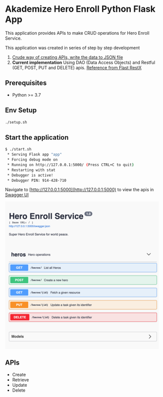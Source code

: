 # Akademize Hero Enroll Python Flask App

This application provides APIs to make CRUD operations for
Hero Enroll Service.

This application was created in series of step by step development

1. [Crude way of creating APIs, write the data to JSON file](https://github.com/sravanrekandar/akademize-hero-enroll-python-flaskapp/tree/chapter01-json-store)
2. **Current implementation** Using DAO (Data Access Objects)
  and Restful (GET, POST, PUT and DELETE) apis.
  [Reference from Flast RestX](https://flask-restx.readthedocs.io/en/latest/example.html)

## Prerequisites

- Python >= 3.7

## Env Setup

```bash
./setup.sh
```

## Start the application

```bash
$ ./start.sh
 * Serving Flask app "app"
 * Forcing debug mode on
 * Running on http://127.0.0.1:5000/ (Press CTRL+C to quit)
 * Restarting with stat
 * Debugger is active!
 * Debugger PIN: 914-428-710
```

Navigate to [http://127.0.0.1:5000](http://127.0.0.1:5000) to view the apis in [Swagger UI](https://swagger.io/tools/swagger-ui/)

![Swagger UI](images/swagger-ui.png)

## APIs

- Create
- Retrieve
- Update
- Delete
